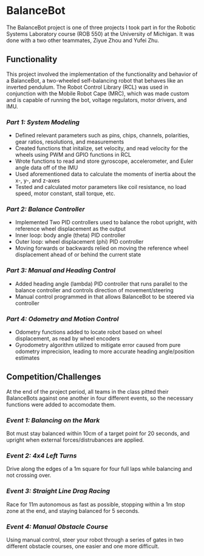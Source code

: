 # BalanceBot
The BalanceBot project is one of three projects I took part in for the Robotic Systems Laboratory course (ROB 550) at the University of Michigan. It was done with a two other teammates, Ziyue Zhou and Yufei Zhu.


## Functionality
This project involved the implementation of the functionality and behavior of a BalanceBot, a two-wheeled self-balancing robot that behaves like an inverted pendulum. The Robot Control Library (RCL) was used in conjunction with the Mobile Robot Cape (MRC), which was made custom and is capable of running the bot, voltage regulators, motor drivers, and IMU.

### *Part 1: System Modeling*
- Defined relevant parameters such as pins, chips, channels, polarities, gear ratios, resolutions, and measurements
- Created functions that initalize, set velocity, and read velocity for the wheels using PWM and GPIO functions in RCL
- Wrote functions to read and store gyroscope, accelerometer, and Euler angle data off of the IMU
- Used aforementioned data to calculate the moments of inertia about the x-, y-, and z-axes
- Tested and calculated motor parameters like coil resistance, no load speed, motor constant, stall torque, etc.

### *Part 2: Balance Controller*
- Implemented Two PID controllers used to balance the robot upright, with reference wheel displacement as the output
- Inner loop: body angle (theta) PID controller
- Outer loop: wheel displacement (phi) PID controller
- Moving forwards or backwards relied on moving the reference wheel displacement ahead of or behind the current state

### *Part 3: Manual and Heading Control*
- Added heading angle (lambda) PID controller that runs parallel to the balance controller and controls direction of movement/steering
- Manual control programmed in that allows BalanceBot to be steered via controller

### *Part 4: Odometry and Motion Control*
- Odometry functions added to locate robot based on wheel displacement, as read by wheel encoders
- Gyrodometry algorithm utilized to mitigate error caused from pure odometry imprecision, leading to more accurate heading angle/position estimates


## Competition/Challenges
At the end of the project period, all teams in the class pitted their BalanceBots against one another in four different events, so the necessary functions were added to accomodate them.

### *Event 1: Balancing on the Mark*
Bot must stay balanced within 10cm of a target point for 20 seconds, and upright when external forces/distrubances are applied.

### *Event 2: 4x4 Left Turns*
Drive along the edges of a 1m square for four full laps while balancing and not crossing over.

### *Event 3: Straight Line Drag Racing*
Race for 11m autonomous as fast as possible, stopping within a 1m stop zone at the end, and staying balanced for 5 seconds.

### *Event 4: Manual Obstacle Course*
Using manual control, steer your robot through a series of gates in two different obstacle courses, one easier and one more difficult.
